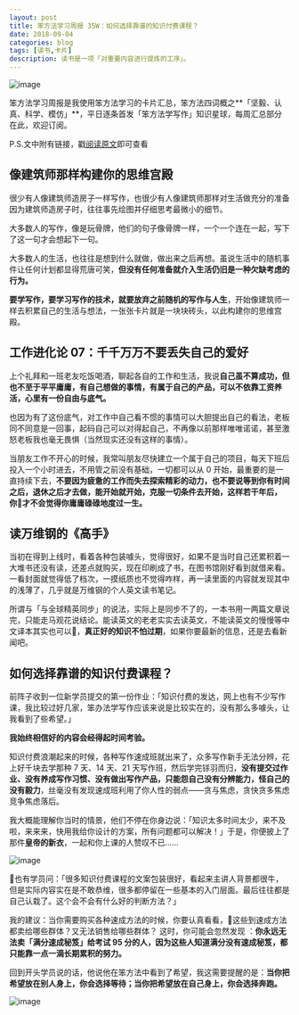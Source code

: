 ```yaml
---
layout: post
title: 笨方法学习周报 35W：如何选择靠谱的知识付费课程？
date: 2018-09-04
categories: blog
tags: [读书,卡片]
description: 读书是一项「对重要内容进行提炼的工序」。
---
```


![image](http://upload-images.jianshu.io/upload_images/32598-bacd8e6df69041ea?imageMogr2/auto-orient/strip%7CimageView2/2/w/1240)

笨方法学习周报是我使用笨方法学习的卡片汇总，笨方法四词概之**「坚毅、认真、科学、模仿」**，平日逐条首发「笨方法学写作」知识星球，每周汇总部分在此，欢迎订阅。

P.S.文中附有链接，戳[阅读原文](https://www.jianshu.com/nb/25728012)即可查看

## 像建筑师那样构建你的思维宫殿

很少有人像建筑师造房子一样写作，也很少有人像建筑师那样对生活做充分的准备因为建筑师造房子时，往往事先绘图并仔细思考最微小的细节。

大多数人的写作，像是玩骨牌，他们的句子像骨牌一样，一个一个连在一起，写下了这一句才会想起下一句。

大多数人的生活，也往往是想到什么就做，做出来之后再想。虽说生活中的随机事件让任何计划都显得荒唐可笑，**但没有任何准备就介入生活仍旧是一种欠缺考虑的行为。**

**要学写作，要学习写作的技术，就要放弃之前随机的写作与人生**，开始像建筑师一样去积累自己的生活与想法，一张张卡片就是一块块砖头，以此构建你的思维宫殿。

## 工作进化论 07：千千万万不要丢失自己的爱好

上个礼拜和一班老友吃饭喝酒，聊起各自的工作和生活，我说**自己虽不算成功，但也不至于平平庸庸，有自己想做的事情，有属于自己的产品，可以不依靠工资养活，心里有一份自由与底气。**

也因为有了这份底气，对工作中自己看不惯的事情可以大胆提出自己的看法，老板同不同意是一回事，起码自己可以对得起自己，不再像以前那样唯唯诺诺，甚至激怒老板我也毫无畏惧（当然现实还没有这样的事情）。

当朋友工作不开心的时候，我常叫朋友尽快建立一个属于自己的项目，每天下班后投入一个小时进去，不用管之前没有基础，一切都可以从 0 开始，最重要的是一直持续下去，**不要因为疲惫的工作而失去探索精彩的动力，也不要说等到你有时间之后，退休之后才去做，能开始就开始，克服一切条件去开始，这样若干年后，你才不会觉得你庸庸碌碌地度过一生。**

## 读万维钢的《高手》

当初在得到上线时，看着各种包装噱头，觉得很好，如果不是当时自己还累积着一大堆书还没有读，还差点就购买，现在印刷成了书，在图书馆刚好看到就借来看。一看封面就觉得低了档次，一摸纸质也不觉得咋样，再一读里面的内容就发现其中的浅薄了，几乎就是万维钢的个人英文读书笔记。

所谓与「与全球精英同步」的说法，实际上是同步不了的，一本书用一两篇文章说完，只能走马观花说结论。能读英文的老老实实去读英文，不能读英文的慢慢等中文译本其实也可以，**真正好的知识不怕过期**，如果你要最新的信息，还是去看新闻吧。


## 如何选择靠谱的知识付费课程？

前阵子收到一位新学员提交的第一份作业：「知识付费的发达，网上也有不少写作课，我比较过好几家，笨办法学写作应该来说是比较实在的，没有那么多噱头，让我看到了些希望。」

**我始终相信好的内容会经得起时间考验。**

知识付费浪潮起来的时候，各种写作速成班就出来了，众多写作新手无法分辨，花上好千块去学那种 7 天、14 天、21 天写作班，然后学完铩羽而归，**没有提交过作业、没有养成写作习惯、没有做出写作产品，只能怨自己没有分辨能力，怪自己的没有毅力**，丝毫没有发现速成班利用了你人性的弱点——贪与焦虑，贪快贪多焦虑竞争焦虑落后。

我大概能理解你当时的情景，他们不停在你身边说：「知识太多时间太少，来不及啦，来来来，快用我给你设计的方案，所有问题都可以解决！」于是，你便披上了那件**皇帝的新衣**，一起和你上课的人赞叹不已……

![image](http://upload-images.jianshu.io/upload_images/32598-fe45441a8eaffde7?imageMogr2/auto-orient/strip%7CimageView2/2/w/1240)

也有学员问：「很多知识付费课程的文案包装很好，看起来主讲人背景都很牛，但是实际内容实在是不敢恭维，很多都停留在一些基本的入门层面。最后往往都是自己认栽了。这个会不会有什么好的判断方法？」

我的建议：当你需要购买各种速成方法的时候，你要认真看看，这些到速成方法都卖给哪些群体？又无法销售给哪些群体？ 这时，你可能会忽然发现 ：**你永远无法卖「满分速成秘笈」给考试 95 分的人，因为这些人知道满分没有速成秘笈，都只能靠一点一滴长期累积的努力。**

回到开头学员说的话，他说他在笨方法中看到了希望，我这需要提醒的是：**当你把希望放在别人身上，你会选择等待；当你把希望放在自己身上，你会选择奔跑。**

![image](http://upload-images.jianshu.io/upload_images/32598-b50a480ce43cac84?imageMogr2/auto-orient/strip%7CimageView2/2/w/1240)





